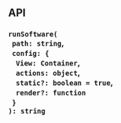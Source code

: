 ## API

### `runSoftware(`<br/>&nbsp;&nbsp;`path: string`,<br/>&nbsp;&nbsp;`config: {`<br/>&nbsp;&nbsp;&nbsp;&nbsp;`View: Container`,<br/>&nbsp;&nbsp;&nbsp;&nbsp;`actions: object`,<br/>&nbsp;&nbsp;&nbsp;&nbsp;`static?: boolean = true`,<br/>&nbsp;&nbsp;&nbsp;&nbsp;`render?: function`<br/>&nbsp;&nbsp;`}`<br/>`): string`